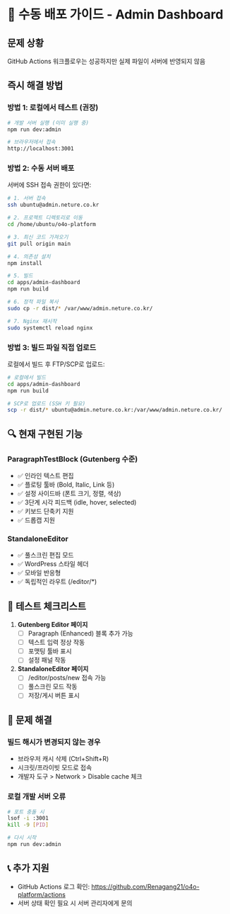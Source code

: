 # 🚨 수동 배포 가이드 - Admin Dashboard

## 문제 상황
GitHub Actions 워크플로우는 성공하지만 실제 파일이 서버에 반영되지 않음

## 즉시 해결 방법

### 방법 1: 로컬에서 테스트 (권장)
```bash
# 개발 서버 실행 (이미 실행 중)
npm run dev:admin

# 브라우저에서 접속
http://localhost:3001
```

### 방법 2: 수동 서버 배포
서버에 SSH 접속 권한이 있다면:

```bash
# 1. 서버 접속
ssh ubuntu@admin.neture.co.kr

# 2. 프로젝트 디렉토리로 이동
cd /home/ubuntu/o4o-platform

# 3. 최신 코드 가져오기
git pull origin main

# 4. 의존성 설치
npm install

# 5. 빌드
cd apps/admin-dashboard
npm run build

# 6. 정적 파일 복사
sudo cp -r dist/* /var/www/admin.neture.co.kr/

# 7. Nginx 재시작
sudo systemctl reload nginx
```

### 방법 3: 빌드 파일 직접 업로드
로컬에서 빌드 후 FTP/SCP로 업로드:

```bash
# 로컬에서 빌드
cd apps/admin-dashboard
npm run build

# SCP로 업로드 (SSH 키 필요)
scp -r dist/* ubuntu@admin.neture.co.kr:/var/www/admin.neture.co.kr/
```

## 🔍 현재 구현된 기능

### ParagraphTestBlock (Gutenberg 수준)
- ✅ 인라인 텍스트 편집
- ✅ 플로팅 툴바 (Bold, Italic, Link 등)
- ✅ 설정 사이드바 (폰트 크기, 정렬, 색상)
- ✅ 3단계 시각 피드백 (idle, hover, selected)
- ✅ 키보드 단축키 지원
- ✅ 드롭캡 지원

### StandaloneEditor
- ✅ 풀스크린 편집 모드
- ✅ WordPress 스타일 헤더
- ✅ 모바일 반응형
- ✅ 독립적인 라우트 (/editor/*)

## 📝 테스트 체크리스트

1. **Gutenberg Editor 페이지**
   - [ ] Paragraph (Enhanced) 블록 추가 가능
   - [ ] 텍스트 입력 정상 작동
   - [ ] 포맷팅 툴바 표시
   - [ ] 설정 패널 작동

2. **StandaloneEditor 페이지** 
   - [ ] /editor/posts/new 접속 가능
   - [ ] 풀스크린 모드 작동
   - [ ] 저장/게시 버튼 표시

## 🚨 문제 해결

### 빌드 해시가 변경되지 않는 경우
- 브라우저 캐시 삭제 (Ctrl+Shift+R)
- 시크릿/프라이빗 모드로 접속
- 개발자 도구 > Network > Disable cache 체크

### 로컬 개발 서버 오류
```bash
# 포트 충돌 시
lsof -i :3001
kill -9 [PID]

# 다시 시작
npm run dev:admin
```

## 📞 추가 지원
- GitHub Actions 로그 확인: https://github.com/Renagang21/o4o-platform/actions
- 서버 상태 확인 필요 시 서버 관리자에게 문의
